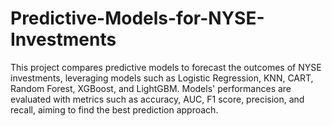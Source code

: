 # Predictive-Models-for-NYSE-Investments
This project compares predictive models to forecast the outcomes of NYSE investments, leveraging models such as Logistic Regression, KNN, CART, Random Forest, XGBoost, and LightGBM. Models' performances are evaluated with metrics such as accuracy, AUC, F1 score, precision, and recall, aiming to find the best prediction approach.
